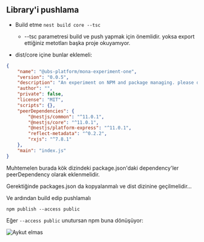 ## Library'i pushlama

- Build etme
  `nest build core --tsc`

    - --tsc parametresi build ve push yapmak için önemlidir. yoksa export ettiğiniz metotları başka proje okuyamıyor.

- dist/core içine bunlar eklemeli:

```JSON
{
    "name": "@ubs-platform/mona-experiment-one",
    "version": "0.0.5",
    "description": "An experiment on NPM and package managing. please do not install",
    "author": "",
    "private": false,
    "license": "MIT",
    "scripts": {},
    "peerDependencies": {
        "@nestjs/common": "^11.0.1",
        "@nestjs/core": "^11.0.1",
        "@nestjs/platform-express": "^11.0.1",
        "reflect-metadata": "^0.2.2",
        "rxjs": "^7.8.1"
    },
    "main": "index.js"
}

```

Muhtemelen burada kök dizindeki package.json'daki dependency'ler peerDependency olarak eklenmelidir.

Gerektiğinde packages.json da kopyalanmalı ve dist dizinine geçilmelidir...

Ve ardından build edip pushlamalı

```
npm publish --access public
```

Eğer `--access public` unutursan npm buna dönüşüyor:

![Aykut elmas](https://media.tenor.com/0zqGGmG01tcAAAAM/bana-para-ver.gif)

